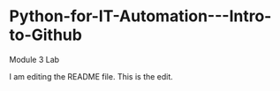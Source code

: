 # Python-for-IT-Automation---Intro-to-Github
Module 3 Lab

I am editing the README file. This is the edit.
